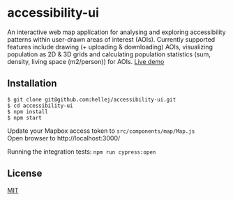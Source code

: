 # accessibility-ui
An interactive web map application for analysing and exploring accessibility patterns within user-drawn areas of interest (AOIs). Currently supported features include drawing (+ uploading & downloading) AOIs, visualizing population as 2D & 3D grids and calculating population statistics (sum, density, living space (m2/person)) for AOIs. [Live demo](https://accessibilityui.firebaseapp.com/)

## Installation
```
$ git clone git@github.com:hellej/accessibility-ui.git
$ cd accessibility-ui
$ npm install
$ npm start
```
Update your Mapbox access token to `src/components/map/Map.js`<br>
Open browser to http://localhost:3000/

Running the integration tests: `npm run cypress:open`

## License
[MIT](LICENSE)